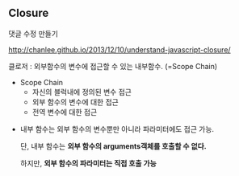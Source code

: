 ## Closure

댓글 수정 만들기

<http://chanlee.github.io/2013/12/10/understand-javascript-closure/>

클로저 : 외부함수의 변수에 접근할 수 있는 내부함수. (=Scope Chain)

 * Scope Chain
   	*  자신의 블럭내에 정의된 변수 접근
   	* 외부 함수의 변수에 대한 접근
   	* 전역 변수에 대한 접근

- 내부 함수는 외부 함수의 변수뿐만 아니라 파라미터에도 접근 가능.

  단, 내부 함수는 **외부 함수의 arguments객체를 호출할 수 없다.**

  하지만, **외부 함수의 파라미터는 직접 호출 가능** 

  

